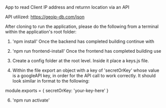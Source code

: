 App to read Client IP address and returnn location via an API

API utilized: https://geoip-db.com/json

After cloning to run the application, please do the following from a terminal within the application's root folder:

1) 'npm install'
  Once the backend has completed building continue with

2) 'npm run frontend-install'
  Once the frontend has completed building use

4) Create a config folder at the root level.  Inside it place a keys.js file.

5) Within the file export an object with a key of 'secretOrKey' whose value is a googleAPI key, in order for the API call to work correctly.  It should look similar in format to the following:

  module.exports = {
  secretOrKey: 'your-key-here'
  }

6) 'npm run activate'

